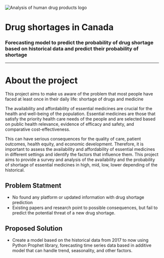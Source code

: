 ![Analysis of human drug products logo](https://user-images.githubusercontent.com/535645/230121042-5ce9edea-acc5-4efc-9047-7bedee4bf163.png)
# Drug shortages in Canada
### Forecasting model to predict the probability of drug shortage based on historical data and predict their probability of shortage
-----

# About the project
This project aims to make us aware of the problem that most people have faced at least once in their daily life: shortage of drugs and medicine

The availability and affordability of essential medicines are crucial for the health and well-being of the population. Essential medicines are those that satisfy the priority health care needs of the people and are selected based on public health relevance, evidence of efficacy and safety, and comparative cost-effectiveness.

This can have serious consequences for the quality of care, patient outcomes, health equity, and economic development. Therefore, it is important to assess the availability and affordability of essential medicines in different settings and identify the factors that influence them. This project aims to provide a survey and analysis of the availability and the probability of shortage of essential medicines in high, mid, low, lower depending of the historical.

  ## Problem Statment
  - No found any platform or updated information with drug shortage prediction
  - Existing papers and research point to possible consequences, but fail to predict the potential threat of a new drug shortage.

  ## Proposed Solution
  -  Create a model based on the historical data from 2017 to now using Python Prophet library, forecasting time series data based in additive model that can handle trend, seasonality, and other factors.
  
